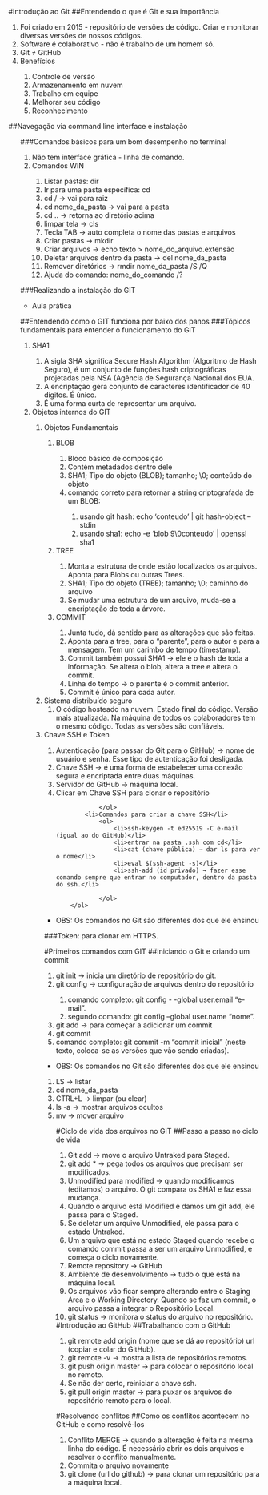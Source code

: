 ﻿#Introdução ao Git
##Entendendo o que é Git e sua importância
<ol>
 <li>Foi criado em 2015 - repositório de versões de código. Criar e monitorar diversas versões de nossos códigos.</li>
 <li>Software é colaborativo - não é trabalho de um homem só.</li>
 <li>Git ≠ GitHub</li>
 <li>Benefícios</li>
	<ol>
		<li>Controle de versão</li>
		<li>Armazenamento em nuvem</li>
		<li>Trabalho em equipe</li>
		<li>Melhorar seu código</li>
		<li>Reconhecimento</li>
	</ol>
</ol>

##Navegação via command line interface e instalação
<ol>
###Comandos básicos para um bom desempenho no terminal
	<ol>
		<li>Não tem interface gráfica - linha de comando.</li>
		<li>Comandos WIN</li>
			<ol>
				<li>Listar pastas: dir</li>
				<li>Ir para uma pasta específica: cd</li>
				<li>cd / → vai para raiz</li>
				<li>cd nome_da_pasta → vai para a pasta</li>
				<li>cd .. → retorna ao diretório acima</li>
				<li>limpar tela → cls</li>
				<li>Tecla TAB → auto completa o nome das pastas e arquivos</li>
				<li>Criar pastas → mkdir</li>
				<li>Criar arquivos → echo texto > nome_do_arquivo.extensão</li>
				<li>Deletar arquivos dentro da pasta → del nome_da_pasta</li>
				<li>Remover diretórios → rmdir nome_da_pasta /S /Q</li>
				<li>Ajuda do comando: nome_do_comando /?</li>
			</ol>
	</ol>
			
###Realizando a instalação do GIT
 - Aula prática

##Entendendo como o GIT funciona por baixo dos panos
###Tópicos fundamentais para entender o funcionamento do GIT
<ol>
	<li>SHA1</li>
		<ol>
			<li>A sigla SHA significa Secure Hash Algorithm (Algoritmo de Hash Seguro), é um conjunto de funções hash criptográficas projetadas pela NSA (Agência de Segurança Nacional dos EUA.</li>
			<li>A encriptação gera conjunto de caracteres identificador de 40 dígitos. É único.</li>
			<li>É uma forma curta de representar um arquivo. </li>
		</ol>
	<li>Objetos internos do GIT</li>
		<ol>
			<li>Objetos Fundamentais</li>
				<ol>
					<li>BLOB</li>
						<ol>
							<li>Bloco básico de composição</li>
							<li>Contém metadados dentro dele</li>
							<li>SHA1; Tipo do objeto (BLOB); tamanho; \0; conteúdo do objeto</li>
							<li>comando correto para retornar a string criptografada de um BLOB:</li>
								<ol>
									<li>usando git hash: echo ‘conteudo’ | git hash-object –stdin</li>
									<li>usando sha1: echo -e ‘blob 9\0conteudo’ | openssl sha1</li>
								</ol>
						</ol>		
					<li>TREE</li>
						<ol>
							<li>Monta a estrutura de onde estão localizados os arquivos. Aponta para Blobs ou outras Trees.</li>
							<li>SHA1; Tipo do objeto (TREE); tamanho; \0; caminho do arquivo</li>
							<li>Se mudar uma estrutura de um arquivo, muda-se a encriptação de toda a árvore.</li>
						</ol>
					<li>COMMIT</li>
						<ol>
							<li>Junta tudo, dá sentido para as alterações que são feitas.</li>
							<li>Aponta para a tree, para o “parente”, para o autor e para a mensagem. Tem um carimbo de tempo (timestamp).</li>
							<li>Commit também possui SHA1 → ele é o hash de toda a informação. Se altera o blob, altera a tree e altera o commit.</li>
							<li>Linha do tempo → o parente é o commit anterior.</li>
							<li>Commit é único para cada autor.</li>
						</ol>
				</ol>		
			<li>Sistema distribuído seguro
				<ol>
					<li>O código hosteado na nuvem. Estado final do código. Versão mais atualizada. Na máquina de todos os colaboradores tem o mesmo código. Todas as versões são confiáveis.</li>
				</ol>
			<li>Chave SSH e Token</li>
				<ol>
					<li>Autenticação (para passar do Git para o GitHub) → nome de usuário e senha. Esse tipo de autenticação foi desligada. </li>
					<li>Chave SSH → é uma forma de estabelecer uma conexão segura e encriptada entre duas máquinas. </li>
					<li>Servidor do GitHub → máquina local.</li>
					<li>Clicar em Chave SSH para clonar o repositório</li>

				</ol>
			<li>Comandos para criar a chave SSH</li>
				<ol>
					<li>ssh-keygen -t ed25519 -C e-mail (igual ao do GitHub)</li>
					<li>entrar na pasta .ssh com cd</li>
					<li>cat (chave pública) → dar ls para ver o nome</li>
					<li>eval $(ssh-agent -s)</li>
					<li>ssh-add (id privado) → fazer esse comando sempre que entrar no computador, dentro da pasta do ssh.</li>
					
				</ol>
		</ol>	
</ol>

 - OBS: Os comandos no Git são diferentes dos que ele ensinou


###Token: para clonar em HTTPS.

#Primeiros comandos com GIT
##Iniciando o Git e criando um commit
<ol>
	<li>git init → inicia um diretório de repositório do git.</li>
	<li>git config → configuração de arquivos dentro do repositório</li>
	<ol>
		<li>comando completo: git config - -global user.email “e-mail”.</li>
		<li>segundo comando: git config –global user.name “nome”.</li>
	</ol>
	<li>git add → para começar a adicionar um commit
	<li>git commit</li>
	<li>comando completo: git commit -m “commit inicial” (neste texto, coloca-se as versões que vão sendo criadas).</li>
	
</ol>

 - OBS: Os comandos no Git são diferentes dos que ele ensinou
 <ol>
	<li>LS → listar</li>
	<li>cd nome_da_pasta</li>
	<li>CTRL+L → limpar (ou clear)</li>
	<li>ls -a → mostrar arquivos ocultos</li>
	<li>mv → mover arquivo</li>

#Ciclo de vida dos arquivos no GIT
##Passo a passo no ciclo de vida
<ol>
	<li>Git add → move o arquivo Untraked para Staged.</li>
	<li>git add * → pega todos os arquivos que precisam ser modificados.</li>
	<li>Unmodified para modified → quando modificamos (editamos) o arquivo. O git compara os SHA1 e faz essa mudança.</li>
	<li>Quando o arquivo está Modified e damos um git add, ele passa para o Staged.</li>
	<li>Se deletar um arquivo Unmodified, ele passa para o estado Untraked.</li>
	<li>Um arquivo que está no estado Staged quando recebe o comando commit passa a ser um arquivo Unmodified, e começa o ciclo novamente.</li>
	<li>Remote repository → GitHub</li>
	<li>Ambiente de desenvolvimento → tudo o que está na máquina local.</li>
	<li>Os arquivos vão ficar sempre alterando entre o Staging Area e o Working Directory. Quando se faz um commit, o arquivo passa a integrar o Repositório Local.</li>
	<li>git status → monitora o status do arquivo no repositório.</li>
</ol>
#Introdução ao GitHub
##Trabalhando com o GitHub
<ol>
	<li>git remote add origin (nome que se dá ao repositório) url (copiar e colar do GitHub).</li>
	<li>git remote -v → mostra a lista de repositórios remotos.</li>
	<li>git push origin master → para colocar o repositório local no remoto.</li>
	<li>Se não der certo, reiniciar a chave ssh.</li>
	<li>git pull origin master → para puxar os arquivos do repositório remoto para o local.</li>
</ol>

#Resolvendo conflitos
##Como os conflitos acontecem no GitHub e como resolvê-los
<ol>
	<li>Conflito MERGE → quando a alteração é feita na mesma linha do código. É necessário abrir os dois arquivos e resolver o conflito manualmente.</li>
	<li>Commita o arquivo novamente</li>
	<li>git clone (url do github) → para clonar um repositório para a máquina local.</li>
</ol>